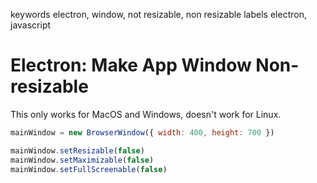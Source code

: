 keywords electron, window, not resizable, non resizable
labels electron, javascript

# Electron: Make App Window Non-resizable
This only works for MacOS and Windows, doesn't work for Linux.

```javascript
mainWindow = new BrowserWindow({ width: 400, height: 700 })

mainWindow.setResizable(false)
mainWindow.setMaximizable(false)
mainWindow.setFullScreenable(false)
```

